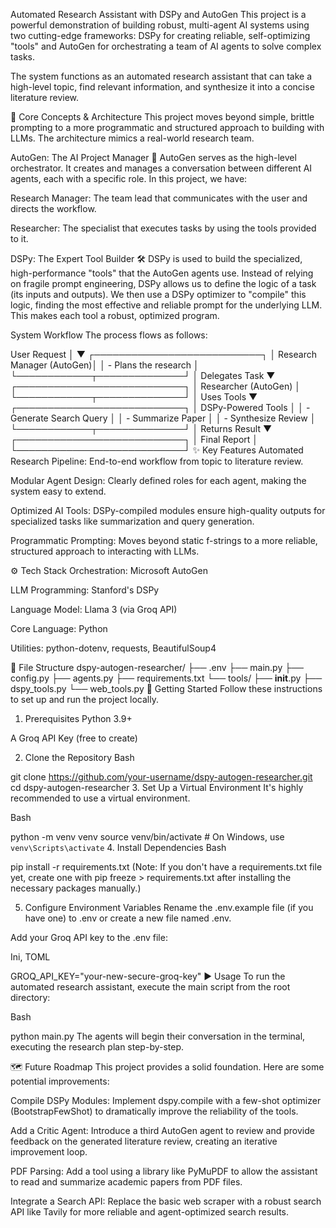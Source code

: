 Automated Research Assistant with DSPy and AutoGen
This project is a powerful demonstration of building robust, multi-agent AI systems using two cutting-edge frameworks: DSPy for creating reliable, self-optimizing "tools" and AutoGen for orchestrating a team of AI agents to solve complex tasks.

The system functions as an automated research assistant that can take a high-level topic, find relevant information, and synthesize it into a concise literature review.

🧠 Core Concepts & Architecture
This project moves beyond simple, brittle prompting to a more programmatic and structured approach to building with LLMs. The architecture mimics a real-world research team.

AutoGen: The AI Project Manager 🤖
AutoGen serves as the high-level orchestrator. It creates and manages a conversation between different AI agents, each with a specific role. In this project, we have:

Research Manager: The team lead that communicates with the user and directs the workflow.

Researcher: The specialist that executes tasks by using the tools provided to it.

DSPy: The Expert Tool Builder 🛠️
DSPy is used to build the specialized, high-performance "tools" that the AutoGen agents use. Instead of relying on fragile prompt engineering, DSPy allows us to define the logic of a task (its inputs and outputs). We then use a DSPy optimizer to "compile" this logic, finding the most effective and reliable prompt for the underlying LLM. This makes each tool a robust, optimized program.

System Workflow
The process flows as follows:

User Request
     │
     ▼
┌───────────────────────────┐
│ Research Manager (AutoGen)│
│  - Plans the research     │
└────────────┬──────────────┘
             │ Delegates Task
             ▼
┌───────────────────────────┐
│   Researcher (AutoGen)    │
└────────────┬──────────────┘
             │ Uses Tools
             ▼
┌───────────────────────────┐
│   DSPy-Powered Tools      │
│  - Generate Search Query  │
│  - Summarize Paper        │
│  - Synthesize Review      │
└────────────┬──────────────┘
             │ Returns Result
             ▼
┌───────────────────────────┐
│       Final Report        │
└───────────────────────────┘
✨ Key Features
Automated Research Pipeline: End-to-end workflow from topic to literature review.

Modular Agent Design: Clearly defined roles for each agent, making the system easy to extend.

Optimized AI Tools: DSPy-compiled modules ensure high-quality outputs for specialized tasks like summarization and query generation.

Programmatic Prompting: Moves beyond static f-strings to a more reliable, structured approach to interacting with LLMs.

⚙️ Tech Stack
Orchestration: Microsoft AutoGen

LLM Programming: Stanford's DSPy

Language Model: Llama 3 (via Groq API)

Core Language: Python

Utilities: python-dotenv, requests, BeautifulSoup4

📁 File Structure
dspy-autogen-researcher/
├── .env
├── main.py
├── config.py
├── agents.py
├── requirements.txt
└── tools/
    ├── __init__.py
    ├── dspy_tools.py
    └── web_tools.py
🚀 Getting Started
Follow these instructions to set up and run the project locally.

1. Prerequisites
Python 3.9+

A Groq API Key (free to create)

2. Clone the Repository
Bash

git clone https://github.com/your-username/dspy-autogen-researcher.git
cd dspy-autogen-researcher
3. Set Up a Virtual Environment
It's highly recommended to use a virtual environment.

Bash

python -m venv venv
source venv/bin/activate  # On Windows, use `venv\Scripts\activate`
4. Install Dependencies
Bash

pip install -r requirements.txt
(Note: If you don't have a requirements.txt file yet, create one with pip freeze > requirements.txt after installing the necessary packages manually.)

5. Configure Environment Variables
Rename the .env.example file (if you have one) to .env or create a new file named .env.

Add your Groq API key to the .env file:

Ini, TOML

GROQ_API_KEY="your-new-secure-groq-key"
▶️ Usage
To run the automated research assistant, execute the main script from the root directory:

Bash

python main.py
The agents will begin their conversation in the terminal, executing the research plan step-by-step.

🗺️ Future Roadmap
This project provides a solid foundation. Here are some potential improvements:

Compile DSPy Modules: Implement dspy.compile with a few-shot optimizer (BootstrapFewShot) to dramatically improve the reliability of the tools.

Add a Critic Agent: Introduce a third AutoGen agent to review and provide feedback on the generated literature review, creating an iterative improvement loop.

PDF Parsing: Add a tool using a library like PyMuPDF to allow the assistant to read and summarize academic papers from PDF files.

Integrate a Search API: Replace the basic web scraper with a robust search API like Tavily for more reliable and agent-optimized search results.
